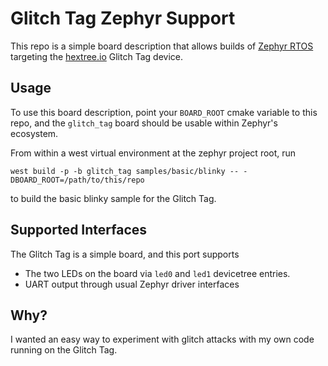 # Glitch Tag Zephyr Support

This repo is a simple board description that allows builds of [Zephyr RTOS](https://www.zephyrproject.org) targeting the [hextree.io](hextree.io) Glitch Tag device.

## Usage

To use this board description, point your `BOARD_ROOT` cmake variable to this repo, and the `glitch_tag` board should be usable within Zephyr's ecosystem.

From within a west virtual environment at the zephyr project root, run

```
west build -p -b glitch_tag samples/basic/blinky -- -DBOARD_ROOT=/path/to/this/repo
```
to build the basic blinky sample for the Glitch Tag.

## Supported Interfaces

The Glitch Tag is a simple board, and this port supports

* The two LEDs on the board via `led0` and `led1` devicetree entries.
* UART output through usual Zephyr driver interfaces

## Why?

I wanted an easy way to experiment with glitch attacks with my own code running on the Glitch Tag.
